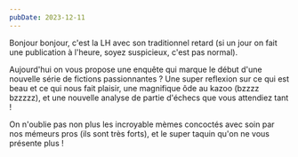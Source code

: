 ```yaml
---
pubDate: 2023-12-11
---
```


Bonjour bonjour, c'est la LH avec son traditionnel retard (si un jour on fait une publication à l'heure, soyez suspicieux, c'est pas normal).

Aujourd'hui on vous propose une enquête qui marque le début d'une nouvelle série de fictions passionnantes ? Une super reflexion sur ce qui est beau et ce qui nous fait plaisir, une magnifique ôde au kazoo (bzzzz bzzzzz), et une nouvelle analyse de partie d'échecs que vous attendiez tant !

On n'oublie pas non plus les incroyable mèmes concoctés avec soin par nos mémeurs pros (ils sont très forts), et le super taquin qu'on ne vous présente plus !